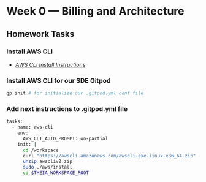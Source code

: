 # Week 0 — Billing and Architecture

## Homework Tasks

### Install AWS CLI

- [*AWS CLI Install Instructions*](https://docs.aws.amazon.com/cli/latest/userguide/getting-started-version.html)

### Install AWS CLI for our SDE Gitpod

```sh
gp init # for initialize our .gitpod.yml conf file
```
### Add next instructions to .gitpod.yml file

```sh
tasks:
  - name: aws-cli
    env:
      AWS_CLI_AUTO_PROMPT: on-partial
    init: |
      cd /workspace
      curl "https://awscli.amazonaws.com/awscli-exe-linux-x86_64.zip" -o "awscliv2.zip"
      unzip awscliv2.zip
      sudo ./aws/install
      cd $THEIA_WORKSPACE_ROOT
```